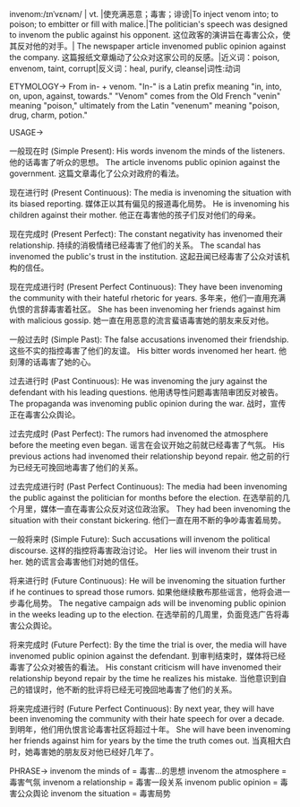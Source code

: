 invenom:/ɪnˈvɛnəm/ | vt. |使充满恶意；毒害；诽谤|To inject venom into; to poison; to embitter or fill with malice.|The politician's speech was designed to invenom the public against his opponent. 这位政客的演讲旨在毒害公众，使其反对他的对手。| The newspaper article invenomed public opinion against the company. 这篇报纸文章煽动了公众对这家公司的反感。|近义词：poison, envenom, taint, corrupt|反义词：heal, purify, cleanse|词性:动词

ETYMOLOGY->
From in- + venom.  "In-" is a Latin prefix meaning "in, into, on, upon, against, towards." "Venom" comes from the Old French "venin" meaning "poison," ultimately from the Latin "venenum" meaning "poison, drug, charm, potion."

USAGE->

一般现在时 (Simple Present):
His words invenom the minds of the listeners. 他的话毒害了听众的思想。
The article invenoms public opinion against the government. 这篇文章毒化了公众对政府的看法。

现在进行时 (Present Continuous):
The media is invenoming the situation with its biased reporting. 媒体正以其有偏见的报道毒化局势。
He is invenoming his children against their mother. 他正在毒害他的孩子们反对他们的母亲。

现在完成时 (Present Perfect):
The constant negativity has invenomed their relationship.  持续的消极情绪已经毒害了他们的关系。
The scandal has invenomed the public's trust in the institution.  这起丑闻已经毒害了公众对该机构的信任。

现在完成进行时 (Present Perfect Continuous):
They have been invenoming the community with their hateful rhetoric for years. 多年来，他们一直用充满仇恨的言辞毒害着社区。
She has been invenoming her friends against him with malicious gossip. 她一直在用恶意的流言蜚语毒害她的朋友来反对他。


一般过去时 (Simple Past):
The false accusations invenomed their friendship.  这些不实的指控毒害了他们的友谊。
His bitter words invenomed her heart. 他刻薄的话毒害了她的心。

过去进行时 (Past Continuous):
He was invenoming the jury against the defendant with his leading questions. 他用诱导性问题毒害陪审团反对被告。
The propaganda was invenoming public opinion during the war.  战时，宣传正在毒害公众舆论。

过去完成时 (Past Perfect):
The rumors had invenomed the atmosphere before the meeting even began.  谣言在会议开始之前就已经毒害了气氛。
His previous actions had invenomed their relationship beyond repair. 他之前的行为已经无可挽回地毒害了他们的关系。

过去完成进行时 (Past Perfect Continuous):
The media had been invenoming the public against the politician for months before the election.  在选举前的几个月里，媒体一直在毒害公众反对这位政治家。
They had been invenoming the situation with their constant bickering. 他们一直在用不断的争吵毒害着局势。

一般将来时 (Simple Future):
Such accusations will invenom the political discourse.  这样的指控将毒害政治讨论。
Her lies will invenom their trust in her.  她的谎言会毒害他们对她的信任。

将来进行时 (Future Continuous):
He will be invenoming the situation further if he continues to spread those rumors. 如果他继续散布那些谣言，他将会进一步毒化局势。
The negative campaign ads will be invenoming public opinion in the weeks leading up to the election.  在选举前的几周里，负面竞选广告将毒害公众舆论。

将来完成时 (Future Perfect):
By the time the trial is over, the media will have invenomed public opinion against the defendant.  到审判结束时，媒体将已经毒害了公众对被告的看法。
His constant criticism will have invenomed their relationship beyond repair by the time he realizes his mistake.  当他意识到自己的错误时，他不断的批评将已经无可挽回地毒害了他们的关系。


将来完成进行时 (Future Perfect Continuous):
By next year, they will have been invenoming the community with their hate speech for over a decade.  到明年，他们用仇恨言论毒害社区将超过十年。
She will have been invenoming her friends against him for years by the time the truth comes out.  当真相大白时，她毒害她的朋友反对他已经好几年了。


PHRASE->
invenom the minds of = 毒害...的思想
invenom the atmosphere = 毒害气氛
invenom a relationship = 毒害一段关系
invenom public opinion = 毒害公众舆论
invenom the situation = 毒害局势
